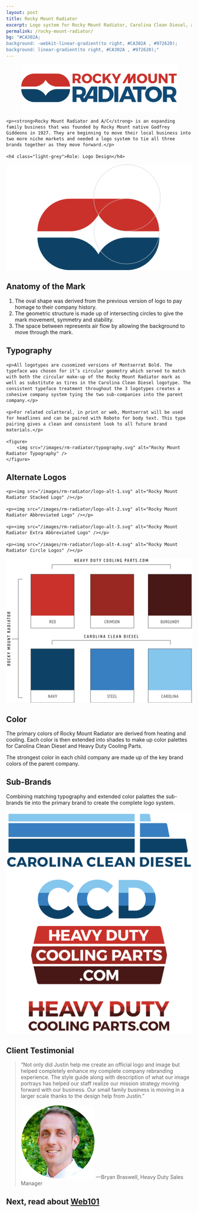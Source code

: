```yaml
---
layout: post
title: Rocky Mount Radiator
excerpt: Logo system for Rocky Mount Radiator, Carolina Clean Diesel, and HeavyDutyCoolingParts.com
permalink: /rocky-mount-radiator/
bg: "#CA302A;
background: -webkit-linear-gradient(to right, #CA302A , #972620);
background: linear-gradient(to right, #CA302A , #972620);"
---
```

<section>
    <figure>
        <img src="/images/rm-radiator/logo-primary.svg" alt="Rocky Mount Radiator Primary Logo" class="mob-pad" />
    </figure>
    
    
    <p><strong>Rocky Mount Radiator and A/C</strong> is an expanding family business that was founded by Rocky Mount native Godfrey Giddeons in 1927. They are beginning to move their local business into two more niche markets and needed a logo system to tie all three brands together as they move forward.</p>

    <h4 class="light-grey">Role: Logo Design</h4>
</section>

<section>
    <div class="row centered">
        <div class="half">
            <img src="/images/rm-radiator/mark-anatomy.svg" alt="Visual breakdown of Rocky Mount Radiator Mark" />
        </div>
        <div class="half">
            <h2>Anatomy of the Mark</h2>
            <ol>
                <li>The oval shape was derived from the previous version of logo to pay homage to their company history.</li>
                <li>The geometric structure is made up of intersecting circles to give the mark movement, symmetry and stability.</li>
                <li>The space between represents air flow by allowing the background to move through the mark.</li>
            </ol>
        </div>
    </div>
</section>

<section>
    <h2>Typography</h2>
    
    <p>All logotypes are cusomized versions of Montserrat Bold. The typeface was chosen for it’s circular geometry which served to match with both the circular make-up of the Rocky Mount Radiator mark as well as substitute as tires in the Carolina Clean Diesel logotype. The consistent typeface treatment throughout the 3 logotypes creates a cohesive company system tying the two sub-companies into the parent company.</p>
    
    <p>For related colatteral, in print or web, Montserrat will be used for headlines and can be paired with Roboto for body text. This type pairing gives a clean and consistent look to all future brand materials.</p>
    
    <figure>
        <img src="/images/rm-radiator/typography.svg" alt="Rocky Mount Radiator Typography" />
    </figure>

</section>

<section>
    <h2>Alternate Logos</h2>

    <p><img src="/images/rm-radiator/logo-alt-1.svg" alt="Rocky Mount Radiator Stacked Logo" /></p>
    
    <p><img src="/images/rm-radiator/logo-alt-2.svg" alt="Rocky Mount Radiator Abbreviated Logo" /></p>
    
    <p><img src="/images/rm-radiator/logo-alt-3.svg" alt="Rocky Mount Radiator Extra Abbreviated Logo" /></p>
    
    <p><img src="/images/rm-radiator/logo-alt-4.svg" alt="Rocky Mount Radiator Circle Logos" /></p>
</section>

<section>
    <div class="row centered">
        <div class="half">
            <img src="/images/rm-radiator/brand-colors.svg" alt="Brand Colors" class="mob-pad" />
        </div>
        <div class="half">
            <h2>Color</h2>
            <p>The primary colors of Rocky Mount Radiator are derived from heating and cooling. Each color is then extended into shades to make up color palettes for Carolina Clean Diesel and Heavy Duty Cooling Parts.</p>
            <p>The strongest color in each child company are made up of the key brand colors of the parent company.</p>
        </div>
    </div>
</section>

<section>
    <h2>Sub-Brands</h2>
    <p>Combining matching typography and extended color palattes the sub-brands tie into the primary brand to create the complete logo system.</p>
    <div class="row centered">
        <div class="half">
            <img src="/images/rm-radiator/ccd.svg" alt="Carolina Clean Diesel Logos" class="mob-pad" />
        </div>
        <div class="half">
            <img src="/images/rm-radiator/hdcp.svg" alt="HeavyDutyCoolingParts.com Logos" />
        </div>
    </div>
</section>
<section>
    <h2>Client Testimonial</h2>
    <blockquote>&ldquo;Not only did Justin help me create an official logo and image but helped completely enhance my complete company rebranding experience. The style guide along with description of what our image portrays has helped our staff realize our mission strategy moving forward with our business.  Our small family business is moving in a larger scale thanks to the design help from Justin.&rdquo;
    <br /><br />
    <img src="/images/rm-radiator/bryan.png" alt="Bryan Braswell" class="client-img" /> &mdash;Bryan Braswell, Heavy Duty Sales Manager</blockquote>
</section>
<section class="next" onclick="location.href='/web101/';">
    <h2>Next, read about <a href="/web101/">Web101</a></h2>
</section>